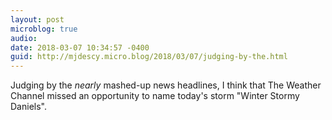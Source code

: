 ```yaml
---
layout: post
microblog: true
audio: 
date: 2018-03-07 10:34:57 -0400
guid: http://mjdescy.micro.blog/2018/03/07/judging-by-the.html
---
```

Judging by the _nearly_ mashed-up news headlines, I think that The Weather Channel missed an opportunity to name today's storm "Winter Stormy Daniels".
